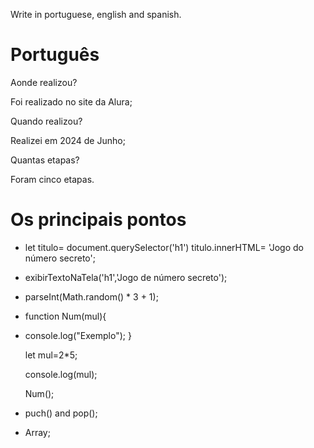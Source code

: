 Write in portuguese, english and spanish.

# Português 

Aonde realizou?

Foi realizado no site da Alura;

Quando realizou?

Realizei em 2024 de Junho;

Quantas etapas?

Foram cinco etapas.

# Os principais pontos


- let titulo= document.querySelector('h1') 
titulo.innerHTML= 'Jogo do número secreto';

- exibirTextoNaTela('h1','Jogo de número secreto');

- parseInt(Math.random() * 3 + 1);

- function Num(mul){
- 
     console.log("Exemplo");
    }
  
    let mul=2*5;
  
    console.log(mul);
  
     Num();
  
- puch() and pop();

- Array;
  
  
